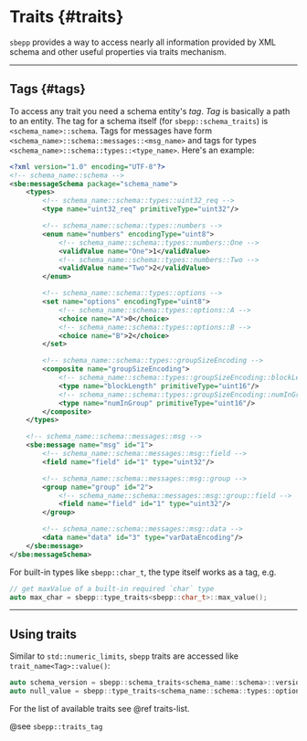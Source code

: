 # Traits {#traits}

`sbepp` provides a way to access nearly all information provided by XML schema
and other useful properties via traits mechanism.

---

## Tags {#tags}

To access any trait you need a schema entity's *tag*. *Tag* is basically a path
to an entity. The tag for a schema itself (for `sbepp::schema_traits`) is
`<schema_name>::schema`. Tags for messages have form
`<schema_name>::schema::messages::<msg_name>` and tags for types
`<schema_name>::schema::types::<type_name>`. Here's an example:

```xml
<?xml version="1.0" encoding="UTF-8"?>
<!-- schema_name::schema -->
<sbe:messageSchema package="schema_name">
    <types>
        <!-- schema_name::schema::types::uint32_req -->
        <type name="uint32_req" primitiveType="uint32"/>

        <!-- schema_name::schema::types::numbers -->
        <enum name="numbers" encodingType="uint8">
            <!-- schema_name::schema::types::numbers::One -->
            <validValue name="One">1</validValue>
            <!-- schema_name::schema::types::numbers::Two -->
            <validValue name="Two">2</validValue>
        </enum>

        <!-- schema_name::schema::types::options -->
        <set name="options" encodingType="uint8">
            <!-- schema_name::schema::types::options::A -->
            <choice name="A">0</choice>
            <!-- schema_name::schema::types::options::B -->
            <choice name="B">2</choice>
        </set>

        <!-- schema_name::schema::types::groupSizeEncoding -->
        <composite name="groupSizeEncoding">
            <!-- schema_name::schema::types::groupSizeEncoding::blockLength -->
            <type name="blockLength" primitiveType="uint16"/>
            <!-- schema_name::schema::types::groupSizeEncoding::numInGroup -->
            <type name="numInGroup" primitiveType="uint16"/>
        </composite>
    </types>

    <!-- schema_name::schema::messages::msg -->
    <sbe:message name="msg" id="1">
        <!-- schema_name::schema::messages::msg::field -->
        <field name="field" id="1" type="uint32"/>

        <!-- schema_name::schema::messages::msg::group -->
        <group name="group" id="2">
            <!-- schema_name::schema::messages::msg::group::field -->
            <field name="field" id="1" type="uint32"/>
        </group>

        <!-- schema_name::schema::messages::msg::data -->
        <data name="data" id="3" type="varDataEncoding"/>
    </sbe:message>
</sbe:messageSchema>
```

For built-in types like `sbepp::char_t`, the type itself works as a tag, e.g.

```cpp
// get maxValue of a built-in required `char` type
auto max_char = sbepp::type_traits<sbepp::char_t>::max_value();
```

---

## Using traits

Similar to `std::numeric_limits`, `sbepp` traits are accessed like
`trait_name<Tag>::value()`:

```cpp
auto schema_version = sbepp::schema_traits<schema_name::schema>::version();
auto null_value = sbepp::type_traits<schema_name::schema::types::optional>::null_value();
```

For the list of available traits see @ref traits-list.

@see `sbepp::traits_tag`